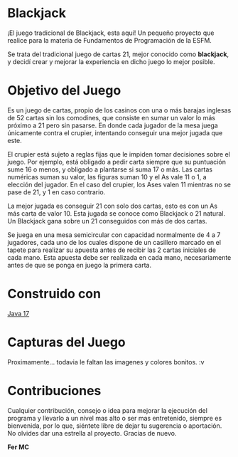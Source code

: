 # Blackjack

¡El juego tradicional de Blackjack, esta aquí! Un pequeño proyecto que
realice para la materia de Fundamentos de Programación de la ESFM.

Se trata del tradicional juego de cartas 21, mejor conocido como
**blackjack**, y decidí crear y mejorar la experiencia en dicho juego lo mejor
posible.

# Objetivo del Juego

Es un juego de cartas, propio de los casinos con una o más barajas inglesas
de 52 cartas sin los comodines, que consiste en sumar un valor lo más
próximo a 21 pero sin pasarse. En donde cada jugador de la mesa juega
únicamente contra el crupier, intentando conseguir una mejor jugada que
este.

El crupier está sujeto a reglas fijas que le impiden tomar decisiones sobre el
juego. Por ejemplo, está obligado a pedir carta siempre que su puntuación
sume 16 o menos, y obligado a plantarse si suma 17 o más. Las cartas
numéricas suman su valor, las figuras suman 10 y el As vale 11 o 1, a
elección del jugador. En el caso del crupier, los Ases valen 11 mientras no se
pase de 21, y 1 en caso contrario.

La mejor jugada es conseguir 21 con solo dos cartas, esto es con un As más
carta de valor 10. Esta jugada se conoce como Blackjack o 21 natural. Un
Blackjack gana sobre un 21 conseguidos con más de dos cartas.

Se juega en una mesa semicircular con capacidad normalmente de 4 a 7
jugadores, cada uno de los cuales dispone de un casillero marcado en el
tapete para realizar su apuesta antes de recibir las 2 cartas iniciales de cada
mano. Esta apuesta debe ser realizada en cada mano, necesariamente antes
de que se ponga en juego la primera carta.

# Construido con

[Java 17](https://www.java.com/)

# Capturas del Juego

Proximamente... todavia le faltan las imagenes y colores bonitos. :v

# Contribuciones

Cualquier contribución, consejo o idea para mejorar la ejecución del
programa y llevarlo a un nivel mas alto o ser mas entretenido, siempre es
bienvenida, por lo que, siéntete libre de dejar tu sugerencia o aportación. 
No olvides dar una estrella al proyecto. Gracias de nuevo.

**Fer MC**
